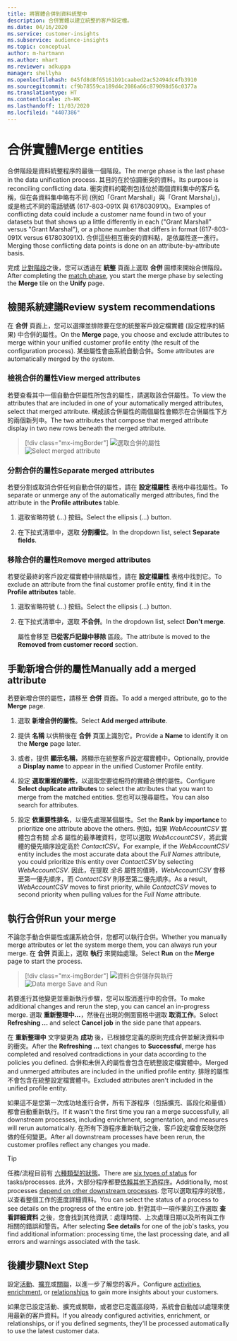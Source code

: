 ```yaml
---
title: 將實體合併到資料統整中
description: 合併實體以建立統整的客戶設定檔。
ms.date: 04/16/2020
ms.service: customer-insights
ms.subservice: audience-insights
ms.topic: conceptual
author: m-hartmann
ms.author: mhart
ms.reviewer: adkuppa
manager: shellyha
ms.openlocfilehash: 045fd8d8f65161b91caabed2ac52494dc4fb3910
ms.sourcegitcommit: cf9b78559ca189d4c2086a66c879098d56c0377a
ms.translationtype: HT
ms.contentlocale: zh-HK
ms.lasthandoff: 11/03/2020
ms.locfileid: "4407386"
---
```

# <a name="merge-entities"></a><span data-ttu-id="e8942-103">合併實體</span><span class="sxs-lookup"><span data-stu-id="e8942-103">Merge entities</span></span>

<span data-ttu-id="e8942-104">合併階段是資料統整程序的最後一個階段。</span><span class="sxs-lookup"><span data-stu-id="e8942-104">The merge phase is the last phase in the data unification process.</span></span> <span data-ttu-id="e8942-105">其目的在於協調衝突的資料。</span><span class="sxs-lookup"><span data-stu-id="e8942-105">Its purpose is reconciling conflicting data.</span></span> <span data-ttu-id="e8942-106">衝突資料的範例包括位於兩個資料集中的客戶名稱，但在各資料集中略有不同 (例如「Grant Marshall」與「Grant Marshal」)，或是格式不同的電話號碼 (617-803-091X 與 617803091X)。</span><span class="sxs-lookup"><span data-stu-id="e8942-106">Examples of conflicting data could include a customer name found in two of your datasets but that shows up a little differently in each ("Grant Marshall" versus "Grant Marshal"), or a phone number that differs in format (617-803-091X versus 617803091X).</span></span> <span data-ttu-id="e8942-107">合併這些相互衝突的資料點，是依屬性逐一進行。</span><span class="sxs-lookup"><span data-stu-id="e8942-107">Merging those conflicting data points is done on an attribute-by-attribute basis.</span></span>

<span data-ttu-id="e8942-108">完成 [比對階段](match-entities.md)之後，您可以透過在 **統整** 頁面上選取 **合併** 圖標來開始合併階段。</span><span class="sxs-lookup"><span data-stu-id="e8942-108">After completing the [match phase](match-entities.md), you start the merge phase by selecting the **Merge** tile on the **Unify** page.</span></span>

## <a name="review-system-recommendations"></a><span data-ttu-id="e8942-109">檢閱系統建議</span><span class="sxs-lookup"><span data-stu-id="e8942-109">Review system recommendations</span></span>

<span data-ttu-id="e8942-110">在 **合併** 頁面上，您可以選擇並排除要在您的統整客戶設定檔實體 (設定程序的結果) 中合併的屬性。</span><span class="sxs-lookup"><span data-stu-id="e8942-110">On the **Merge** page, you choose and exclude attributes to merge within your unified customer profile entity (the result of the configuration process).</span></span> <span data-ttu-id="e8942-111">某些屬性會由系統自動合併。</span><span class="sxs-lookup"><span data-stu-id="e8942-111">Some attributes are automatically merged by the system.</span></span>

### <a name="view-merged-attributes"></a><span data-ttu-id="e8942-112">檢視合併的屬性</span><span class="sxs-lookup"><span data-stu-id="e8942-112">View merged attributes</span></span>

<span data-ttu-id="e8942-113">若要查看其中一個自動合併屬性所包含的屬性，請選取該合併屬性。</span><span class="sxs-lookup"><span data-stu-id="e8942-113">To view the attributes that are included in one of your automatically merged attributes, select that merged attribute.</span></span> <span data-ttu-id="e8942-114">構成該合併屬性的兩個屬性會顯示在合併屬性下方的兩個新列中。</span><span class="sxs-lookup"><span data-stu-id="e8942-114">The two attributes that compose that merged attribute display in two new rows beneath the merged attribute.</span></span>

> [!div class="mx-imgBorder"]
> <span data-ttu-id="e8942-115">![選取合併的屬性](media/configure-data-merge-profile-attributes.png "選取合併的屬性")</span><span class="sxs-lookup"><span data-stu-id="e8942-115">![Select merged attribute](media/configure-data-merge-profile-attributes.png "Select merged attribute")</span></span>

### <a name="separate-merged-attributes"></a><span data-ttu-id="e8942-116">分割合併的屬性</span><span class="sxs-lookup"><span data-stu-id="e8942-116">Separate merged attributes</span></span>

<span data-ttu-id="e8942-117">若要分割或取消合併任何自動合併的屬性，請在 **設定檔屬性** 表格中尋找屬性。</span><span class="sxs-lookup"><span data-stu-id="e8942-117">To separate or unmerge any of the automatically merged attributes, find the attribute in the **Profile attributes** table.</span></span>

1. <span data-ttu-id="e8942-118">選取省略符號 (...) 按鈕。</span><span class="sxs-lookup"><span data-stu-id="e8942-118">Select the ellipsis (...) button.</span></span>
  
2. <span data-ttu-id="e8942-119">在下拉式清單中，選取 **分割欄位**。</span><span class="sxs-lookup"><span data-stu-id="e8942-119">In the dropdown list, select **Separate fields**.</span></span>

### <a name="remove-merged-attributes"></a><span data-ttu-id="e8942-120">移除合併的屬性</span><span class="sxs-lookup"><span data-stu-id="e8942-120">Remove merged attributes</span></span>

<span data-ttu-id="e8942-121">若要從最終的客戶設定檔實體中排除屬性，請在 **設定檔屬性** 表格中找到它。</span><span class="sxs-lookup"><span data-stu-id="e8942-121">To exclude an attribute from the final customer profile entity, find it in the **Profile attributes** table.</span></span>

1. <span data-ttu-id="e8942-122">選取省略符號 (...) 按鈕。</span><span class="sxs-lookup"><span data-stu-id="e8942-122">Select the ellipsis (...) button.</span></span>
  
2. <span data-ttu-id="e8942-123">在下拉式清單中，選取 **不合併**。</span><span class="sxs-lookup"><span data-stu-id="e8942-123">In the dropdown list, select **Don't merge**.</span></span>

   <span data-ttu-id="e8942-124">屬性會移至 **已從客戶記錄中移除** 區段。</span><span class="sxs-lookup"><span data-stu-id="e8942-124">The attribute is moved to the **Removed from customer record** section.</span></span>

## <a name="manually-add-a-merged-attribute"></a><span data-ttu-id="e8942-125">手動新增合併的屬性</span><span class="sxs-lookup"><span data-stu-id="e8942-125">Manually add a merged attribute</span></span>

<span data-ttu-id="e8942-126">若要新增合併的屬性，請移至 **合併** 頁面。</span><span class="sxs-lookup"><span data-stu-id="e8942-126">To add a merged attribute, go to the **Merge** page.</span></span>

1. <span data-ttu-id="e8942-127">選取 **新增合併的屬性**。</span><span class="sxs-lookup"><span data-stu-id="e8942-127">Select **Add merged attribute**.</span></span>

2. <span data-ttu-id="e8942-128">提供 **名稱** 以供稍後在 **合併** 頁面上識別它。</span><span class="sxs-lookup"><span data-stu-id="e8942-128">Provide a **Name** to identify it on the **Merge** page later.</span></span>

3. <span data-ttu-id="e8942-129">或者，提供 **顯示名稱**，將顯示在統整客戶設定檔實體中。</span><span class="sxs-lookup"><span data-stu-id="e8942-129">Optionally, provide a **Display name** to appear in the unified Customer Profile entity.</span></span>

4. <span data-ttu-id="e8942-130">設定 **選取重複的屬性**，以選取您要從相符的實體合併的屬性。</span><span class="sxs-lookup"><span data-stu-id="e8942-130">Configure **Select duplicate attributes** to select the attributes that you want to merge from the matched entities.</span></span> <span data-ttu-id="e8942-131">您也可以搜尋屬性。</span><span class="sxs-lookup"><span data-stu-id="e8942-131">You can also search for attributes.</span></span>

5. <span data-ttu-id="e8942-132">設定 **依重要性排名**，以優先處理某個屬性。</span><span class="sxs-lookup"><span data-stu-id="e8942-132">Set the **Rank by importance** to prioritize one attribute above the others.</span></span> <span data-ttu-id="e8942-133">例如，如果 *WebAccountCSV* 實體包含有關 *全名* 屬性的最準確資料，您可以選取 *WebAccountCSV*，將此實體的優先順序設定高於 *ContactCSV*。</span><span class="sxs-lookup"><span data-stu-id="e8942-133">For example, if the *WebAccountCSV* entity includes the most accurate data about the *Full Names* attribute, you could prioritize this entity over *ContactCSV* by selecting *WebAccountCSV*.</span></span> <span data-ttu-id="e8942-134">因此，在提取 *全名* 屬性的值時，*WebAccountCSV* 會移至第一優先順序，而 *ContactCSV* 則移至第二優先順序。</span><span class="sxs-lookup"><span data-stu-id="e8942-134">As a result, *WebAccountCSV* moves to first priority, while *ContactCSV* moves to second priority when pulling values for the *Full Name* attribute.</span></span>

## <a name="run-your-merge"></a><span data-ttu-id="e8942-135">執行合併</span><span class="sxs-lookup"><span data-stu-id="e8942-135">Run your merge</span></span>

<span data-ttu-id="e8942-136">不論您手動合併屬性或讓系統合併，您都可以執行合併。</span><span class="sxs-lookup"><span data-stu-id="e8942-136">Whether you manually merge attributes or let the system merge them, you can always run your merge.</span></span> <span data-ttu-id="e8942-137">在 **合併** 頁面上，選取 **執行** 來開始處理。</span><span class="sxs-lookup"><span data-stu-id="e8942-137">Select **Run** on the **Merge** page to start the process.</span></span>

> [!div class="mx-imgBorder"]
> <span data-ttu-id="e8942-138">![資料合併儲存與執行](media/configure-data-merge-save-run.png "資料合併儲存與執行")</span><span class="sxs-lookup"><span data-stu-id="e8942-138">![Data merge Save and Run](media/configure-data-merge-save-run.png "Data merge Save and Run")</span></span>

<span data-ttu-id="e8942-139">若要進行其他變更並重新執行步驟，您可以取消進行中的合併。</span><span class="sxs-lookup"><span data-stu-id="e8942-139">To make additional changes and rerun the step, you can cancel an in-progress merge.</span></span> <span data-ttu-id="e8942-140">選取 **重新整理中...**，然後在出現的側面窗格中選取 **取消工作**。</span><span class="sxs-lookup"><span data-stu-id="e8942-140">Select **Refreshing ...** and select **Cancel job**  in the side pane that appears.</span></span>

<span data-ttu-id="e8942-141">在 **重新整理中** 文字變更為 **成功** 後，已根據您定義的原則完成合併並解決資料中的衝突。</span><span class="sxs-lookup"><span data-stu-id="e8942-141">After the **Refreshing ...** text changes to **Successful**, merge has completed and resolved contradictions in your data according to the policies you defined.</span></span> <span data-ttu-id="e8942-142">合併和未併入的屬性會包含在統整設定檔實體中。</span><span class="sxs-lookup"><span data-stu-id="e8942-142">Merged and unmerged attributes are included in the unified profile entity.</span></span> <span data-ttu-id="e8942-143">排除的屬性不會包含在統整設定檔實體中。</span><span class="sxs-lookup"><span data-stu-id="e8942-143">Excluded attributes aren't included in the unified profile entity.</span></span>

<span data-ttu-id="e8942-144">如果這不是您第一次成功地進行合併，所有下游程序（包括擴充、區段化和量值）都會自動重新執行。</span><span class="sxs-lookup"><span data-stu-id="e8942-144">If it wasn't the first time you ran a merge successfully, all downstream processes, including enrichment, segmentation, and measures will rerun automatically.</span></span> <span data-ttu-id="e8942-145">在所有下游程序重新執行之後，客戶設定檔會反映您所做的任何變更。</span><span class="sxs-lookup"><span data-stu-id="e8942-145">After all downstream processes have been rerun, the customer profiles reflect any changes you made.</span></span>

> [!TIP]
> <span data-ttu-id="e8942-146">任務/流程目前有 [六種類型的狀態](system.md#status-types)。</span><span class="sxs-lookup"><span data-stu-id="e8942-146">There are [six types of status](system.md#status-types) for tasks/processes.</span></span> <span data-ttu-id="e8942-147">此外，大部分程序都要[依賴其他下游程序](system.md#refresh-policies)。</span><span class="sxs-lookup"><span data-stu-id="e8942-147">Additionally, most processes [depend on other downstream processes](system.md#refresh-policies).</span></span> <span data-ttu-id="e8942-148">您可以選取程序的狀態，以查看整個工作的進度詳細資料。</span><span class="sxs-lookup"><span data-stu-id="e8942-148">You can select the status of a process to see details on the progress of the entire job.</span></span> <span data-ttu-id="e8942-149">針對其中一項作業的工作選取 **查看詳細資料** 之後，您會找到其他資訊：處理時間、上次處理日期以及所有與工作相關的錯誤和警告。</span><span class="sxs-lookup"><span data-stu-id="e8942-149">After selecting **See details** for one of the job's tasks, you find additional information: processing time, the last processing date, and all errors and warnings associated with the task.</span></span>

## <a name="next-step"></a><span data-ttu-id="e8942-150">後續步驟</span><span class="sxs-lookup"><span data-stu-id="e8942-150">Next Step</span></span>

<span data-ttu-id="e8942-151">設定[活動](activities.md)、[擴充](enrichment-microsoft-graph.md)或[關聯](relationships.md)，以進一步了解您的客戶。</span><span class="sxs-lookup"><span data-stu-id="e8942-151">Configure [activities](activities.md), [enrichment](enrichment-microsoft-graph.md), or [relationships](relationships.md) to gain more insights about your customers.</span></span>

<span data-ttu-id="e8942-152">如果您已設定活動、擴充或關聯，或者您已定義區段時，系統會自動加以處理來使用最新的客戶資料。</span><span class="sxs-lookup"><span data-stu-id="e8942-152">If you already configured activities, enrichment, or relationships, or if you defined segments, they'll be processed automatically to use the latest customer data.</span></span>


